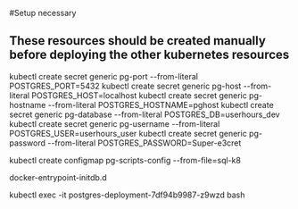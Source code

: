 #Setup necessary

## These resources should be created manually before deploying the other kubernetes resources

kubectl create secret generic pg-port --from-literal POSTGRES_PORT=5432
kubectl create secret generic pg-host --from-literal POSTGRES_HOST=localhost
kubectl create secret generic pg-hostname --from-literal POSTGRES_HOSTNAME=pghost
kubectl create secret generic pg-database --from-literal POSTGRES_DB=userhours_dev
kubectl create secret generic pg-username --from-literal POSTGRES_USER=userhours_user
kubectl create secret generic pg-password --from-literal POSTGRES_PASSWORD=Super-e3cret

kubectl create configmap pg-scripts-config --from-file=sql-k8

docker-entrypoint-initdb.d

kubectl exec -it postgres-deployment-7df94b9987-z9wzd bash

